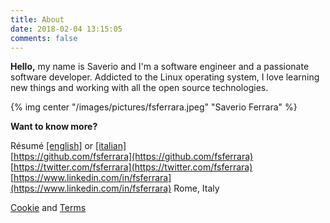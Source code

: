 ```yaml
---
title: About
date: 2018-02-04 13:15:05
comments: false
---
```

**Hello,** my name is Saverio and I'm a software engineer and a passionate software developer. Addicted to the Linux operating system, I love learning new things and working with all the open source technologies.

{% img center "/images/pictures/fsferrara.jpeg" "Saverio Ferrara" %}

**Want to know more?**

<i class="fa fa-file" aria-hidden="true"></i> Résumé [[english]](/timeline/) or [[italian]](/downloads/fsferrara-cv-it.pdf)  
<i class="fa fa-github" aria-hidden="true"></i> [https://github.com/fsferrara](https://github.com/fsferrara)
<i class="fa fa-twitter" aria-hidden="true"></i> [https://twitter.com/fsferrara](https://twitter.com/fsferrara)
<i class="fa fa-linkedin" aria-hidden="true"></i> [https://www.linkedin.com/in/fsferrara](https://www.linkedin.com/in/fsferrara)
<i class="fa fa-map-marker" aria-hidden="true"></i> Rome, Italy  

<i class="fa fa-gavel" aria-hidden="true"></i> [Cookie](/cookie-policy/) and [Terms](/terms-and-conditions/)
